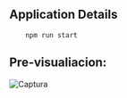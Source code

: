 ## Application Details

```
    npm run start
```

## Pre-visualiacion:

![Captura](https://github.com/Freddy4M/proyecto-sap/assets/48028307/935f2f78-aa89-450d-b6ff-0d9fc233433c)



